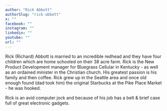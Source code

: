 ```yaml
---
author: "Rick Abbott"
authorSlug: "rick-abbott"
x: ""
facebook: ""
instagram: ""
linkedin: ""
youtube: ""
url: ""
---
```


Rick (Richard) Abbott is married to an incredible redhead and they have four children which are home schooled on their 38 acre farm. Rick is the New Product Development manager for Bluegrass Cellular in Kentucky - as well as an ordained minister in the Christian church. His greatest passion is his family and then coffee. Rick grew up in the Seattle area and once old enough found (dad took him) the original Starbucks at the Pike Place Market - he was hooked.

Rick is an avid computer jock and because of his job has a belt & brief case full of great electronic gadgets.
